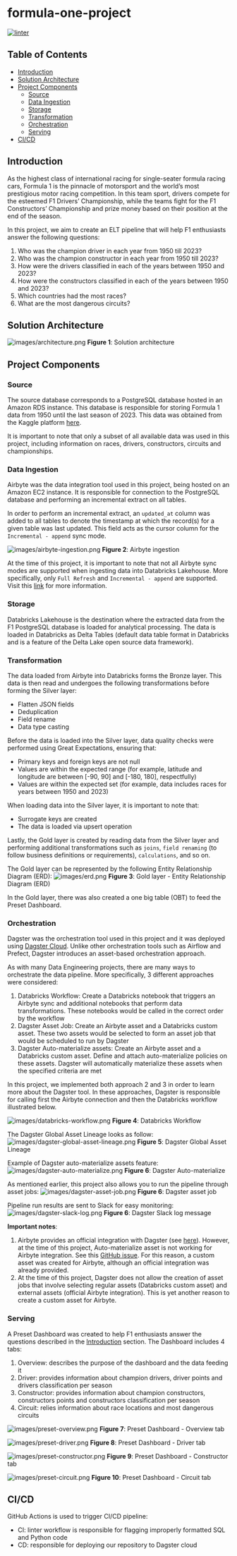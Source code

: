 # formula-one-project

[![linter](https://github.com/douglkr/project-formula-one/actions/workflows/pylint.yml/badge.svg)](https://github.com/douglkr/project-formula-one/actions/workflows/pylint.yml)

## Table of Contents
- [Introduction](#introduction)
- [Solution Architecture](#solution-architecture)
- [Project Components](#project-components)
    - [Source](#source)
    - [Data Ingestion](#data-ingestion)
    - [Storage](#storage)
    - [Transformation](#transformation)
    - [Orchestration](#orchestration)
    - [Serving](#serving)
- [CI/CD](#cicd)


## Introduction
As the highest class of international racing for single-seater formula racing cars, Formula 1 is the pinnacle of motorsport and the world’s most prestigious motor racing competition. In this team sport, drivers compete for the esteemed F1 Drivers’ Championship, while the teams fight for the F1 Constructors’ Championship and prize money based on their position at the end of the season.

In this project, we aim to create an ELT pipeline that will help F1 enthusiasts answer the following questions:
1. Who was the champion driver in each year from 1950 till 2023?
2. Who was the champion constructor in each year from 1950 till 2023?
3. How were the drivers classified in each of the years between 1950 and 2023?
4. How were the constructors classified in each of the years between 1950 and 2023?
5. Which countries had the most races?
6. What are the most dangerous circuits? 


## Solution Architecture
![images/architecture.png](images/architecture.png)
**Figure 1**: Solution architecture


## Project Components

### Source
The source database corresponds to a PostgreSQL database hosted in an Amazon RDS instance. This database is responsible for storing Formula 1 data from 1950 until the last season of 2023. This data was obtained from the Kaggle platform [here](https://www.kaggle.com/datasets/rohanrao/formula-1-world-championship-1950-2020/data).

It is important to note that only a subset of all available data was used in this project, including information on races, drivers, constructors, circuits and championships.


### Data Ingestion
Airbyte was the data integration tool used in this project, being hosted on an Amazon EC2 instance. It is responsible for connection to the PostgreSQL database and performing an incremental extract on all tables.

In order to perform an incremental extract, an `updated_at` column was added to all tables to denote the timestamp at which the record(s) for a given table was last updated. This field acts as the cursor column for the `Incremental - append` sync mode.

![images/airbyte-ingestion.png](images/airbyte-ingestion.png)
**Figure 2**: Airbyte ingestion

At the time of this project, it is important to note that not all Airbyte sync modes are supported when ingesting data into Databricks Lakehouse. More specifically, only `Full Refresh` and `Incremental - append` are supported. Visit this [link](https://docs.airbyte.com/integrations/destinations/databricks/#sync-mode) for more information.


### Storage
Databricks Lakehouse is the destination where the extracted data from the F1 PostgreSQL database is loaded for analytical processing. The data is loaded in Databricks as Delta Tables (default data table format in Databricks and is a feature of the Delta Lake open source data framework).


### Transformation
The data loaded from Airbyte into Databricks forms the Bronze layer. This data is then read and undergoes the following transformations before forming the Silver layer:
- Flatten JSON fields
- Deduplication
- Field rename
- Data type casting

Before the data is loaded into the Silver layer, data quality checks were performed using Great Expectations, ensuring that:
- Primary keys and foreign keys are not null
- Values are within the expected range (for example, latitude and longitude are between [-90, 90] and [-180, 180], respectfully)
- Values are within the expected set (for example, data includes races for years between 1950 and 2023)


When loading data into the Silver layer, it is important to note that:
- Surrogate keys are created
- The data is loaded via upsert operation

Lastly, the Gold layer is created by reading data from the Silver layer and performing additional transformations such as `joins`, `field renaming` (to follow business definitions or requirements), `calculations`, and so on.

The Gold layer can be represented by the following Entity Relationship Diagram (ERD):
![images/erd.png](images/erd.png)
**Figure 3**: Gold layer - Entity Relationship Diagram (ERD)

In the Gold layer, there was also created a one big table (OBT) to feed the Preset Dashboard.


### Orchestration
Dagster was the orchestration tool used in this project and it was deployed using [Dagster Cloud](https://dagster.io/cloud). Unlike other orchestration tools such as Airflow and Prefect, Dagster introduces an asset-based orchestration approach.

As with many Data Engineering projects, there are many ways to orchestrate the data pipeline. More specifically, 3 different approaches were considered:
1. Databricks Workflow: Create a Databricks notebook that triggers an Airbyte sync and additional notebooks that perform data transformations. These notebooks would be called in the correct order by the workflow
2. Dagster Asset Job: Create an Airbyte asset and a Databricks custom asset. These two assets would be selected to form an asset job that would be scheduled to run by Dagster
3. Dagster Auto-materialize assets: Create an Airbyte asset and a Databricks custom asset. Define and attach auto-materialize policies on these assets. Dagster will automatically materialize these assets when the specified criteria are met

In this project, we implemented both approach 2 and 3 in order to learn more about the Dagster tool. In these approaches, Dagster is responsible for calling first the Airbyte connection and then the  Databricks workflow illustrated below.

![images/databricks-workflow.png](images/databricks-workflow.png)
**Figure 4**: Databricks Workflow

The Dagster Global Asset Lineage looks as follow:
![images/dagster-global-asset-lineage.png](images/dagster-global-asset-lineage.png)
**Figure 5**: Dagster Global Asset Lineage

Example of Dagster auto-materialize assets feature:
![images/dagster-auto-materialize.png](images/dagster-auto-materialize.png)
**Figure 6**: Dagster Auto-materialize

As mentioned earlier, this project also allows you to run the pipeline through asset jobs:
![images/dagster-asset-job.png](images/dagster-asset-job.png)
**Figure 6**: Dagster asset job

Pipeline run results are sent to Slack for easy monitoring:
![images/dagster-slack-log.png](images/dagster-slack-log.png)
**Figure 6**: Dagster Slack log message

**Important notes**:
1. Airbyte provides an official integration with Dagster (see [here](https://docs.airbyte.com/operator-guides/using-dagster-integration#:~:text=Airbyte%20is%20an%20official%20integration,project%20can%20be%20found%20here.)). However, at the time of this project, Auto-materialize asset is not working for Airbyte integration. See this [GitHub issue](https://github.com/dagster-io/dagster/issues/18266). For this reason, a custom asset was created for Airbyte, although an official integration was already provided.
2. At the time of this project, Dagster does not allow the creation of asset jobs that involve selecting regular assets (Databricks custom asset) and external assets (official Airbyte integration). This is yet another reason to create a custom asset for Airbyte.


### Serving
A Preset Dashboard was created to help F1 enthusiasts answer the questions described in the [Introduction](#introduction) section. The Dashboard includes 4 tabs:
1. Overview: describes the purpose of the dashboard and the data feeding it
2. Driver: provides information about champion drivers, driver points and drivers classification per season
3. Constructor: provides information about champion constructors, constructors points and constructors classification per season
4. Circuit: relies information about race locations and most dangerous circuits

![images/preset-overview.png](images/preset-overview.png)
**Figure 7**: Preset Dashboard - Overview tab

![images/preset-driver.png](images/preset-driver.png)
**Figure 8**: Preset Dashboard - Driver tab

![images/preset-constructor.png](images/preset-constructor.png)
**Figure 9**: Preset Dashboard - Constructor tab

![images/preset-circuit.png](images/preset-circuit.png)
**Figure 10**: Preset Dashboard - Circuit tab


## CI/CD
GitHub Actions is used to trigger CI/CD pipeline:
- CI: linter workflow is responsible for flagging improperly formatted SQL and Python code
- CD: responsible for deploying our repository to Dagster cloud

